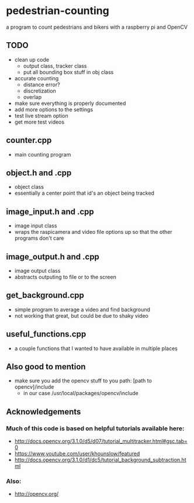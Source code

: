 # pedestrian-counting
a program to count pedestrians and bikers with a raspberry pi and OpenCV

## TODO
  * clean up code
    * output class, tracker class 
    * put all bounding box stuff in obj class
  * accurate counting
    * distance error?
    * discretization
    * overlap
  * make sure everything is properly documented
  * add more options to the settings
  * test live stream option
  * get more test videos

## counter.cpp
  * main counting program

## object.h and .cpp
  * object class
  * essentially a center point that id's an object being tracked

## image_input.h and .cpp
  * image input class
  * wraps the raspicamera and video file options up so that the other programs don't care

## image_output.h and .cpp
  * image output class
  * abstracts outputing to file or to the screen

## get_background.cpp
  * simple program to average a video and find background
  * not working that great, but could be due to shaky video

## useful_functions.cpp
  * a couple functions that I wanted to have available in multiple places

## Also good to mention
  * make sure you add the opencv stuff to you path: [path to opencv]/include
    * in our case /usr/local/packages/opencv/include

## Acknowledgements
### Much of this code is based on helpful tutorials available here:
  * http://docs.opencv.org/3.1.0/d5/d07/tutorial_multitracker.html#gsc.tab=0
  * https://www.youtube.com/user/khounslow/featured
  * http://docs.opencv.org/3.1.0/d1/dc5/tutorial_background_subtraction.html

### Also:
  * http://opencv.org/
